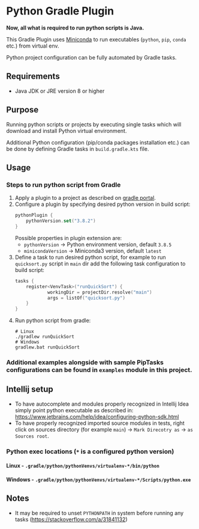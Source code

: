 # Python Gradle Plugin
**Now, all what is required to run python scripts is Java.** 

This Gradle Plugin uses [Miniconda](https://docs.conda.io/en/latest/miniconda.html)
to run executables (`python`, `pip`, `conda` etc.) from virtual env. 

Python project configuration can be fully automated by Gradle tasks.   

## Requirements
* Java JDK or JRE version 8 or higher

## Purpose

Running python scripts or projects by executing single tasks which will download and install Python virtual environment.

Additional Python configuration (pip/conda packages installation etc.) can be done by defining Gradle tasks in `build.gradle.kts` file. 

## Usage

### Steps to run python script from Gradle
1. Apply a plugin to a project as described on [gradle portal](https://plugins.gradle.org/plugin/com.pswidersk.python-plugin).
2. Configure a plugin by specifying desired python version in build script:
    ```kotlin
    pythonPlugin {
        pythonVersion.set("3.8.2")
    }
    ```
    Possible properties in plugin extension are:
    - `pythonVersion` -> Python environment version, default `3.8.5`
    - `minicondaVersion` -> Miniconda3 version, default `latest`
3. Define a task to run desired python script, for example to run `quicksort.py` script in `main` dir add the following task configuration to build script:
    ```kotlin
    tasks {
        register<VenvTask>("runQuickSort") {
                workingDir = projectDir.resolve("main")
                args = listOf("quicksort.py")
        }
    }
    ```
4. Run python script from gradle:
    ```shell script
    # Linux
    ./gradlew runQuickSort
    # Windows
    gradlew.bat runQuickSort
    ```

### Additional examples alongside with sample PipTasks configurations can be found in `examples` module in this project. 

## Intellij setup
* To have autocomplete and modules properly recognized in Intellij Idea simply point python executable as described in: 
https://www.jetbrains.com/help/idea/configuring-python-sdk.html
* To have properly recognized imported source modules in tests, right click on sources directory (for example `main`) -> `Mark Direcotry as` -> `as Sources root`.

### Python exec locations (`*` is a configured python version)

#### Linux - `.gradle/python/pythonVenvs/virtualenv-*/bin/python`

#### Windows - `.gradle/python/pythonVenvs/virtualenv-*/Scripts/python.exe`

## Notes
* It may be required to unset `PYTHONPATH` in system before running any tasks (https://stackoverflow.com/a/31841132)  